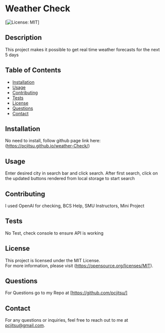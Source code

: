 # Weather Check

[![License: MIT](https://img.shields.io/badge/License-MIT-yellow.svg)]

## Description

This project makes it possible to get real time weather forecasts for the next 5 days

## Table of Contents

- [Installation](#installation)
- [Usage](#usage)
- [Contributing](#contributing)
- [Tests](#tests)
- [License](#license)
- [Questions](#questions)
- [Contact](#contact)

## Installation

No need to install, follow github page link here: (https://pcjitsu.github.io/weather-Check/)

## Usage

Enter desired city in search bar and click search. After first search, click on the updated buttons rendered from local storage to start search

## Contributing

I used OpenAI for checking, BCS Help, SMU Instructors, Mini Project

## Tests

No Test, check console to ensure API is working

## License

This project is licensed under the MIT License.  
For more information, please visit (https://opensource.org/licenses/MIT).

## Questions

For Questions go to my Repo at [https://github.com/pcjitsu/]

## Contact

For any questions or inquiries, feel free to reach out to me at pcjitsu@gmail.com.